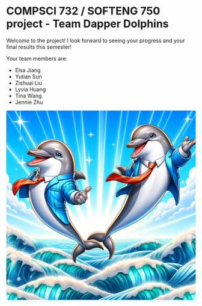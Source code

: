 # COMPSCI 732 / SOFTENG 750 project - Team Dapper Dolphins

Welcome to the project! I look forward to seeing your progress and your final results this semester!

Your team members are:
- Elsa Jiang
- Yutian Sun
- Zishuai Liu
- Lyvia Huang
- Tina Wang
- Jennie Zhu

![](./group-image/Dapper%20Dolphins.webp)